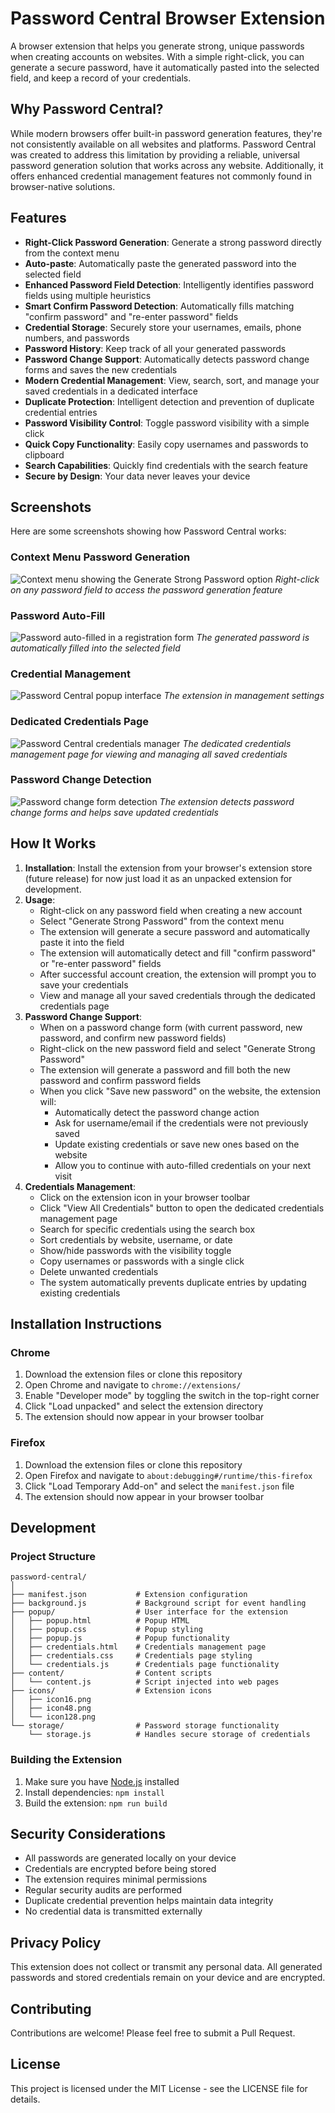 # Password Central Browser Extension

A browser extension that helps you generate strong, unique passwords when creating accounts on websites. With a simple right-click, you can generate a secure password, have it automatically pasted into the selected field, and keep a record of your credentials.

## Why Password Central?

While modern browsers offer built-in password generation features, they're not consistently available on all websites and platforms. Password Central was created to address this limitation by providing a reliable, universal password generation solution that works across any website. Additionally, it offers enhanced credential management features not commonly found in browser-native solutions.

## Features

- **Right-Click Password Generation**: Generate a strong password directly from the context menu
- **Auto-paste**: Automatically paste the generated password into the selected field
- **Enhanced Password Field Detection**: Intelligently identifies password fields using multiple heuristics
- **Smart Confirm Password Detection**: Automatically fills matching "confirm password" and "re-enter password" fields
- **Credential Storage**: Securely store your usernames, emails, phone numbers, and passwords
- **Password History**: Keep track of all your generated passwords
- **Password Change Support**: Automatically detects password change forms and saves the new credentials
- **Modern Credential Management**: View, search, sort, and manage your saved credentials in a dedicated interface
- **Duplicate Protection**: Intelligent detection and prevention of duplicate credential entries
- **Password Visibility Control**: Toggle password visibility with a simple click
- **Quick Copy Functionality**: Easily copy usernames and passwords to clipboard
- **Search Capabilities**: Quickly find credentials with the search feature
- **Secure by Design**: Your data never leaves your device

## Screenshots

Here are some screenshots showing how Password Central works:

### Context Menu Password Generation
![Context menu showing the Generate Strong Password option](images/context-menu.png)
*Right-click on any password field to access the password generation feature*

### Password Auto-Fill
![Password auto-filled in a registration form](images/credential-management.png)
*The generated password is automatically filled into the selected field*

### Credential Management
![Password Central popup interface](images/extension-management.png)
*The extension in management settings*

### Dedicated Credentials Page
![Password Central credentials manager](images/credentials-page.png)
*The dedicated credentials management page for viewing and managing all saved credentials*

### Password Change Detection
![Password change form detection](images/password-change.png)
*The extension detects password change forms and helps save updated credentials*

## How It Works

1. **Installation**: Install the extension from your browser's extension store (future release) for now just load it as an unpacked extension for development.
2. **Usage**:
   - Right-click on any password field when creating a new account
   - Select "Generate Strong Password" from the context menu
   - The extension will generate a secure password and automatically paste it into the field
   - The extension will automatically detect and fill "confirm password" or "re-enter password" fields
   - After successful account creation, the extension will prompt you to save your credentials
   - View and manage all your saved credentials through the dedicated credentials page
3. **Password Change Support**:
   - When on a password change form (with current password, new password, and confirm new password fields)
   - Right-click on the new password field and select "Generate Strong Password"
   - The extension will generate a password and fill both the new password and confirm password fields
   - When you click "Save new password" on the website, the extension will:
     - Automatically detect the password change action
     - Ask for username/email if the credentials were not previously saved
     - Update existing credentials or save new ones based on the website
     - Allow you to continue with auto-filled credentials on your next visit
4. **Credentials Management**:
   - Click on the extension icon in your browser toolbar
   - Click "View All Credentials" button to open the dedicated credentials management page
   - Search for specific credentials using the search box
   - Sort credentials by website, username, or date
   - Show/hide passwords with the visibility toggle
   - Copy usernames or passwords with a single click
   - Delete unwanted credentials
   - The system automatically prevents duplicate entries by updating existing credentials

## Installation Instructions

### Chrome

1. Download the extension files or clone this repository
2. Open Chrome and navigate to `chrome://extensions/`
3. Enable "Developer mode" by toggling the switch in the top-right corner
4. Click "Load unpacked" and select the extension directory
5. The extension should now appear in your browser toolbar

### Firefox

1. Download the extension files or clone this repository
2. Open Firefox and navigate to `about:debugging#/runtime/this-firefox`
3. Click "Load Temporary Add-on" and select the `manifest.json` file
4. The extension should now appear in your browser toolbar

## Development

### Project Structure

```
password-central/
│
├── manifest.json           # Extension configuration
├── background.js           # Background script for event handling
├── popup/                  # User interface for the extension
│   ├── popup.html          # Popup HTML
│   ├── popup.css           # Popup styling
│   ├── popup.js            # Popup functionality
│   ├── credentials.html    # Credentials management page
│   ├── credentials.css     # Credentials page styling
│   └── credentials.js      # Credentials page functionality
├── content/                # Content scripts
│   └── content.js          # Script injected into web pages
├── icons/                  # Extension icons
│   ├── icon16.png
│   ├── icon48.png
│   └── icon128.png
└── storage/                # Password storage functionality
    └── storage.js          # Handles secure storage of credentials
```

### Building the Extension

1. Make sure you have [Node.js](https://nodejs.org/) installed
2. Install dependencies: `npm install`
3. Build the extension: `npm run build`

## Security Considerations

- All passwords are generated locally on your device
- Credentials are encrypted before being stored
- The extension requires minimal permissions
- Regular security audits are performed
- Duplicate credential prevention helps maintain data integrity
- No credential data is transmitted externally

## Privacy Policy

This extension does not collect or transmit any personal data. All generated passwords and stored credentials remain on your device and are encrypted.

## Contributing

Contributions are welcome! Please feel free to submit a Pull Request.

## License

This project is licensed under the MIT License - see the LICENSE file for details.

